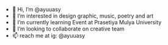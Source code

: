- 👋 Hi, I’m @ayuuasy
- 👀 I’m interested in design graphic, music, poetry and art
- 🌱 I’m currently learning Event at Prasetiya Mulya University
- 💞️ I’m looking to collaborate on creative team
- 📫 reach me at ig: @ayuuasy 

<!---
ayuuasy/ayuuasy is a ✨ special ✨ repository because its `README.md` (this file) appears on your GitHub profile.
You can click the Preview link to take a look at your changes.
--->
